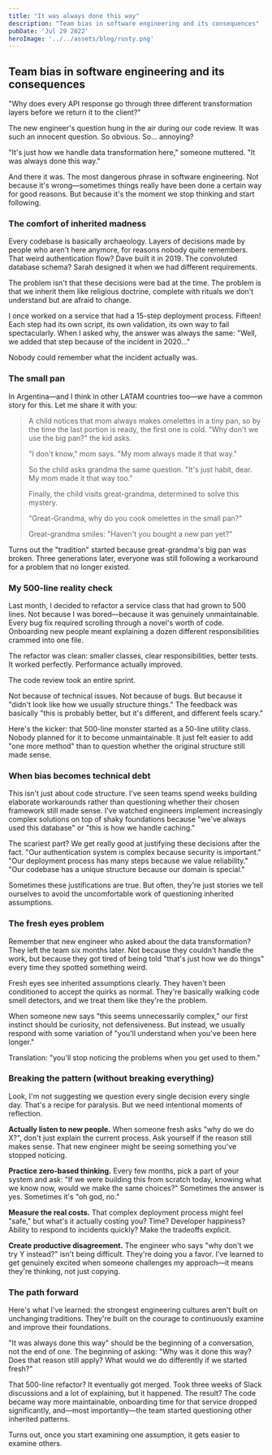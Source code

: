 ```yaml
---
title: "It was always done this way"
description: "Team bias in software engineering and its consequences"
pubDate: 'Jul 29 2022'
heroImage: '../../assets/blog/rusty.png'
---
```


## Team bias in software engineering and its consequences

"Why does every API response go through three different transformation layers before we return it to the client?"

The new engineer's question hung in the air during our code review. It was such an innocent question. So obvious. So... annoying?

"It's just how we handle data transformation here," someone muttered. "It was always done this way."

And there it was. The most dangerous phrase in software engineering. Not because it's wrong—sometimes things really have been done a certain way for good reasons. But because it's the moment we stop thinking and start following.

### The comfort of inherited madness

Every codebase is basically archaeology. Layers of decisions made by people who aren't here anymore, for reasons nobody quite remembers. That weird authentication flow? Dave built it in 2019. The convoluted database schema? Sarah designed it when we had different requirements.

The problem isn't that these decisions were bad at the time. The problem is that we inherit them like religious doctrine, complete with rituals we don't understand but are afraid to change.

I once worked on a service that had a 15-step deployment process. Fifteen! Each step had its own script, its own validation, its own way to fail spectacularly. When I asked why, the answer was always the same: "Well, we added that step because of the incident in 2020..."

Nobody could remember what the incident actually was.

### The small pan

In Argentina—and I think in other LATAM countries too—we have a common story for this. Let me share it with you:

>A child notices that mom always makes omelettes in a tiny pan, so by the time the last portion is ready, the first one is cold. "Why don't we use the big pan?" the kid asks.  
>
>"I don't know," mom says. "My mom always made it that way."  
>
>So the child asks grandma the same question. "It's just habit, dear. My mom made it that way too."  
>
>Finally, the child visits great-grandma, determined to solve this mystery.  
>
>"Great-Grandma, why do you cook omelettes in the small pan?"  
>
>Great-grandma smiles: "Haven't you bought a new pan yet?"  

Turns out the "tradition" started because great-grandma's big pan was broken. Three generations later, everyone was still following a workaround for a problem that no longer existed.  


### My 500-line reality check

Last month, I decided to refactor a service class that had grown to 500 lines. Not because I was bored—because it was genuinely unmaintainable. Every bug fix required scrolling through a novel's worth of code. Onboarding new people meant explaining a dozen different responsibilities crammed into one file.

The refactor was clean: smaller classes, clear responsibilities, better tests. It worked perfectly. Performance actually improved.

The code review took an entire sprint.

Not because of technical issues. Not because of bugs. But because it "didn't look like how we usually structure things." The feedback was basically "this is probably better, but it's different, and different feels scary."

Here's the kicker: that 500-line monster started as a 50-line utility class. Nobody planned for it to become unmaintainable. It just felt easier to add "one more method" than to question whether the original structure still made sense.

### When bias becomes technical debt

This isn't just about code structure. I've seen teams spend weeks building elaborate workarounds rather than questioning whether their chosen framework still made sense. I've watched engineers implement increasingly complex solutions on top of shaky foundations because "we've always used this database" or "this is how we handle caching."

The scariest part? We get really good at justifying these decisions after the fact. "Our authentication system is complex because security is important." "Our deployment process has many steps because we value reliability." "Our codebase has a unique structure because our domain is special."

Sometimes these justifications are true. But often, they're just stories we tell ourselves to avoid the uncomfortable work of questioning inherited assumptions.

### The fresh eyes problem

Remember that new engineer who asked about the data transformation? They left the team six months later. Not because they couldn't handle the work, but because they got tired of being told "that's just how we do things" every time they spotted something weird.

Fresh eyes see inherited assumptions clearly. They haven't been conditioned to accept the quirks as normal. They're basically walking code smell detectors, and we treat them like they're the problem.

When someone new says "this seems unnecessarily complex," our first instinct should be curiosity, not defensiveness. But instead, we usually respond with some variation of "you'll understand when you've been here longer."

Translation: "you'll stop noticing the problems when you get used to them."

### Breaking the pattern (without breaking everything)

Look, I'm not suggesting we question every single decision every single day. That's a recipe for paralysis. But we need intentional moments of reflection.

**Actually listen to new people.** When someone fresh asks "why do we do X?", don't just explain the current process. Ask yourself if the reason still makes sense. That new engineer might be seeing something you've stopped noticing.

**Practice zero-based thinking.** Every few months, pick a part of your system and ask: "If we were building this from scratch today, knowing what we know now, would we make the same choices?" Sometimes the answer is yes. Sometimes it's "oh god, no."

**Measure the real costs.** That complex deployment process might feel "safe," but what's it actually costing you? Time? Developer happiness? Ability to respond to incidents quickly? Make the tradeoffs explicit.

**Create productive disagreement.** The engineer who says "why don't we try Y instead?" isn't being difficult. They're doing you a favor. I've learned to get genuinely excited when someone challenges my approach—it means they're thinking, not just copying.

### The path forward

Here's what I've learned: the strongest engineering cultures aren't built on unchanging traditions. They're built on the courage to continuously examine and improve their foundations.

"It was always done this way" should be the beginning of a conversation, not the end of one. The beginning of asking: "Why was it done this way? Does that reason still apply? What would we do differently if we started fresh?"

That 500-line refactor? It eventually got merged. Took three weeks of Slack discussions and a lot of explaining, but it happened. The result? The code became way more maintainable, onboarding time for that service dropped significantly, and—most importantly—the team started questioning other inherited patterns.

Turns out, once you start examining one assumption, it gets easier to examine others.
